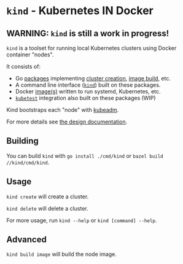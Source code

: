 <!--TODO(bentheelder): fill this in much more thoroughly-->
# `kind` - **K**ubernetes **IN** **D**ocker

## WARNING: `kind` is still a work in progress!

`kind` is a toolset for running local Kubernetes clusters using Docker container "nodes".

It consists of:
 - Go [packages](./pkg) implementing [cluster creation](./pkg/cluster), [image build](./pkg/build), etc.
 - A command line interface ([`kind`](./cmd/kind)) built on these packages.
 - Docker [image(s)](./images) written to run systemd, Kubernetes, etc.
 - [`kubetest`](https://github.com/kubernetes/test-infra/tree/master/kubetest) integration also built on these packages (WIP)

Kind bootstraps each "node" with [kubeadm](https://kubernetes.io/docs/reference/setup-tools/kubeadm/kubeadm/).

For more details see [the design documentation](./docs/design.md).

## Building

You can build `kind` with `go install ./cmd/kind` or `bazel build //kind/cmd/kind`.

## Usage

`kind create` will create a cluster.

`kind delete` will delete a cluster.

For more usage, run `kind --help` or `kind [command] --help`.

## Advanced

`kind build image` will build the node image.
